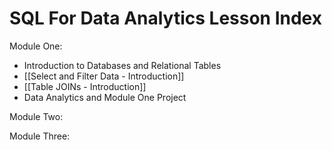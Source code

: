 # SQL For Data Analytics Lesson Index

Module One:
- Introduction to Databases and Relational Tables
- [[Select and Filter Data - Introduction]]
- [[Table JOINs - Introduction]]
- Data Analytics and Module One Project

Module Two:


Module Three: